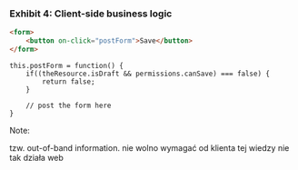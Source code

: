 ### Exhibit 4: Client-side business logic

``` html
<form>
    <button on-click="postForm">Save</button>
</form>
```
<pre class="fragment"><code class="js">this.postForm = function() {
    if((theResource.isDraft && permissions.canSave) === false) {
        return false;
    }

    // post the form here
}
</code></pre>

Note:

tzw. out-of-band information. nie wolno wymagać od klienta tej wiedzy
nie tak działa web
